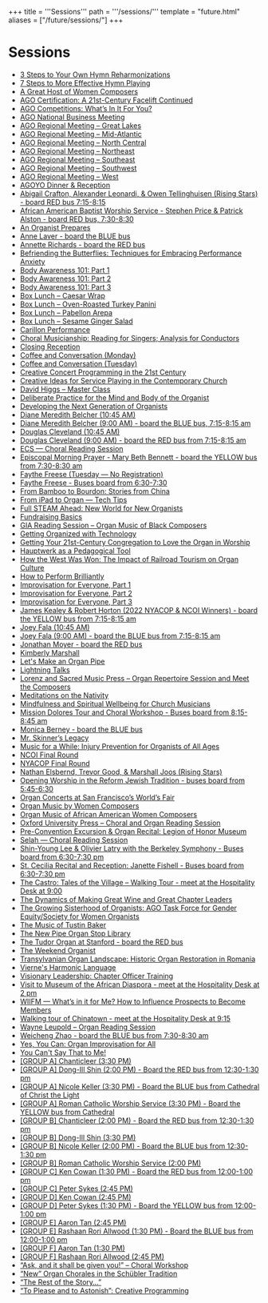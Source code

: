 +++
title = '''Sessions'''
path = '''/sessions/'''
template = "future.html"
aliases = ["/future/sessions/"]
+++

<h1>Sessions</h1>

<ul>
<li><a href="/workshops/3-steps-to-your-own-hymn-reharmonizations/">3 Steps to Your Own Hymn Reharmonizations</a></li>
<li><a href="/workshops/7-steps-to-more-effective-hymn-playing/">7 Steps to More Effective Hymn Playing</a></li>
<li><a href="/workshops/a-great-host-of-women-composers/">A Great Host of Women Composers</a></li>
<li><a href="/workshops/ago-certification-a-21st-century-facelift-continued/">AGO Certification: A 21st-Century Facelift Continued</a></li>
<li><a href="/workshops/ago-competitions-what-s-in-it-for-you/">AGO Competitions: What’s In It For You?</a></li>
<li><a href="/sessions/ago-national-business-meeting/">AGO National Business Meeting</a></li>
<li><a href="/sessions/ago-regional-meeting-great-lakes/">AGO Regional Meeting – Great Lakes</a></li>
<li><a href="/sessions/ago-regional-meeting-mid-atlantic/">AGO Regional Meeting – Mid-Atlantic</a></li>
<li><a href="/sessions/ago-regional-meeting-north-central/">AGO Regional Meeting – North Central</a></li>
<li><a href="/sessions/ago-regional-meeting-northeast/">AGO Regional Meeting – Northeast</a></li>
<li><a href="/sessions/ago-regional-meeting-southeast/">AGO Regional Meeting – Southeast</a></li>
<li><a href="/sessions/ago-regional-meeting-southwest/">AGO Regional Meeting – Southwest</a></li>
<li><a href="/sessions/ago-regional-meeting-west/">AGO Regional Meeting – West</a></li>
<li><a href="/sessions/agoyo-dinner-reception/">AGOYO Dinner & Reception</a></li>
<li><a href="/recitals/abigail-crafton-alexander-leonardi-owen-tellinghuisen-rising-stars/">Abigail Crafton, Alexander Leonardi, & Owen Tellinghuisen (Rising Stars) - board RED bus 7:15-8:15</a></li>
<li><a href="/worship/african-american-baptist-worship-service-stephen-price-patrick-alston/">African American Baptist Worship Service - Stephen Price & Patrick Alston - board RED bus, 7:30-8:30</a></li>
<li><a href="/workshops/an-organist-prepares/">An Organist Prepares</a></li>
<li><a href="/recitals/anne-laver/">Anne Laver - board the BLUE bus</a></li>
<li><a href="/recitals/annette-richards/">Annette Richards - board the RED bus</a></li>
<li><a href="/workshops/befriending-the-butterflies-techniques-for-embracing-performance-anxiety/">Befriending the Butterflies: Techniques for Embracing Performance Anxiety</a></li>
<li><a href="/workshops/body-awareness-101-part-1/">Body Awareness 101: Part 1</a></li>
<li><a href="/workshops/body-awareness-101-part-2/">Body Awareness 101: Part 2</a></li>
<li><a href="/workshops/body-awareness-101-part-3/">Body Awareness 101: Part 3</a></li>
<li><a href="/sessions/box-lunch-caesar-wrap/">Box Lunch – Caesar Wrap</a></li>
<li><a href="/sessions/box-lunch-oven-roasted-turkey-panini/">Box Lunch – Oven-Roasted Turkey Panini</a></li>
<li><a href="/sessions/box-lunch-pabellon-arepa/">Box Lunch – Pabellon Arepa</a></li>
<li><a href="/sessions/box-lunch-sesame-ginger-salad/">Box Lunch – Sesame Ginger Salad</a></li>
<li><a href="/recitals/carillon-performance/">Carillon Performance</a></li>
<li><a href="/workshops/choral-musicianship-reading-for-singers-analysis-for-conductors/">Choral Musicianship: Reading for Singers; Analysis for Conductors</a></li>
<li><a href="/recitals/closing-reception/">Closing Reception</a></li>
<li><a href="/sessions/coffee-and-conversation-monday/">Coffee and Conversation (Monday)</a></li>
<li><a href="/sessions/coffee-and-conversation-tuesday/">Coffee and Conversation (Tuesday)</a></li>
<li><a href="/workshops/creative-concert-programming-in-the-21st-century/">Creative Concert Programming in the 21st Century</a></li>
<li><a href="/workshops/creative-ideas-for-service-playing-in-the-contemporary-church/">Creative Ideas for Service Playing in the Contemporary Church</a></li>
<li><a href="/workshops/david-higgs-master-class/">David Higgs – Master Class</a></li>
<li><a href="/workshops/deliberate-practice-for-the-mind-and-body-of-the-organist/">Deliberate Practice for the Mind and Body of the Organist</a></li>
<li><a href="/workshops/developing-the-next-generation-of-organists/">Developing the Next Generation of Organists</a></li>
<li><a href="/recitals/diane-meredith-belcher-10-45-am/">Diane Meredith Belcher (10:45 AM)</a></li>
<li><a href="/recitals/diane-meredith-belcher-9-00-am/">Diane Meredith Belcher (9:00 AM) - board the BLUE bus, 7:15-8:15 am</a></li>
<li><a href="/recitals/douglas-cleveland-10-45-am/">Douglas Cleveland (10:45 AM)</a></li>
<li><a href="/recitals/douglas-cleveland-9-00-am/">Douglas Cleveland (9:00 AM) - board the RED bus from 7:15-8:15 am</a></li>
<li><a href="/workshops/ecs-choral-reading-session/">ECS — Choral Reading Session</a></li>
<li><a href="/worship/episcopal-morning-prayer-mary-beth-bennett/">Episcopal Morning Prayer - Mary Beth Bennett - board the YELLOW bus from 7:30-8:30 am</a></li>
<li><a href="/recitals/faythe-freese-tuesday-no-registration/">Faythe Freese (Tuesday — No Registration)</a></li>
<li><a href="/recitals/faythe-freese/">Faythe Freese - Buses board from 6:30-7:30</a></li>
<li><a href="/workshops/from-bamboo-to-bourdon-stories-from-china/">From Bamboo to Bourdon: Stories from China</a></li>
<li><a href="/workshops/from-ipad-to-organ-tech-tips/">From iPad to Organ — Tech Tips</a></li>
<li><a href="/workshops/full-steam-ahead-new-world-for-new-organists/">Full STEAM Ahead: New World for New Organists</a></li>
<li><a href="/workshops/fundraising-basics/">Fundraising Basics</a></li>
<li><a href="/workshops/gia-reading-session-organ-music-of-black-composers/">GIA Reading Session – Organ Music of Black Composers</a></li>
<li><a href="/workshops/getting-organized-with-technology/">Getting Organized with Technology</a></li>
<li><a href="/workshops/getting-your-21st-century-congregation-to-love-the-organ-in-worship/">Getting Your 21st-Century Congregation to Love the Organ in Worship</a></li>
<li><a href="/workshops/hauptwerk-as-a-pedagogical-tool/">Hauptwerk as a Pedagogical Tool</a></li>
<li><a href="/workshops/how-the-west-was-won-the-impact-of-railroad-tourism-on-organ-culture/">How the West Was Won: The Impact of Railroad Tourism on Organ Culture</a></li>
<li><a href="/workshops/how-to-perform-brilliantly/">How to Perform Brilliantly</a></li>
<li><a href="/workshops/improvisation-for-everyone-part-1/">Improvisation for Everyone, Part 1</a></li>
<li><a href="/workshops/improvisation-for-everyone-part-2/">Improvisation for Everyone, Part 2</a></li>
<li><a href="/workshops/improvisation-for-everyone-part-3/">Improvisation for Everyone, Part 3</a></li>
<li><a href="/recitals/james-kealey-robert-horton-2022-nyacop-ncoi-winners/">James Kealey & Robert Horton (2022 NYACOP & NCOI Winners) - board the YELLOW bus from 7:15-8:15 am</a></li>
<li><a href="/recitals/joey-fala-10-45-am/">Joey Fala (10:45 AM)</a></li>
<li><a href="/recitals/joey-fala-9-00-am/">Joey Fala (9:00 AM) - board the BLUE bus from 7:15-8:15 am</a></li>
<li><a href="/recitals/jonathan-moyer/">Jonathan Moyer - board the RED bus</a></li>
<li><a href="/recitals/kimberly-marshall/">Kimberly Marshall</a></li>
<li><a href="/workshops/let-s-make-an-organ-pipe/">Let's Make an Organ Pipe</a></li>
<li><a href="/workshops/lightning-talks/">Lightning Talks</a></li>
<li><a href="/workshops/lorenz-and-sacred-music-press-organ-repertoire-session-and-meet-the-composers/">Lorenz and Sacred Music Press – Organ Repertoire Session and Meet the Composers</a></li>
<li><a href="/workshops/meditations-on-the-nativity/">Meditations on the Nativity</a></li>
<li><a href="/workshops/mindfulness-and-spiritual-wellbeing-for-church-musicians/">Mindfulness and Spiritual Wellbeing for Church Musicians</a></li>
<li><a href="/workshops/mission-dolores-tour-and-choral-workshop/">Mission Dolores Tour and Choral Workshop - Buses board from 8:15-8:45 am</a></li>
<li><a href="/recitals/monica-berney/">Monica Berney - board the BLUE bus</a></li>
<li><a href="/workshops/mr-skinner-s-legacy/">Mr. Skinner’s Legacy</a></li>
<li><a href="/workshops/music-for-a-while-injury-prevention-for-organists-of-all-ages/">Music for a While: Injury Prevention for Organists of All Ages</a></li>
<li><a href="/sessions/ncoi-final-round/">NCOI Final Round</a></li>
<li><a href="/sessions/nyacop-final-round/">NYACOP Final Round</a></li>
<li><a href="/recitals/nathan-elsbernd-trevor-good-marshall-joos-rising-stars/">Nathan Elsbernd, Trevor Good, & Marshall Joos (Rising Stars)</a></li>
<li><a href="/worship/opening-worship-in-the-reform-jewish-tradition/">Opening Worship in the Reform Jewish Tradition - buses board from 5:45-6:30</a></li>
<li><a href="/workshops/organ-concerts-at-san-francisco-s-world-s-fair/">Organ Concerts at San Francisco’s World’s Fair</a></li>
<li><a href="/workshops/organ-music-by-women-composers/">Organ Music by Women Composers</a></li>
<li><a href="/workshops/organ-music-of-african-american-women-composers/">Organ Music of African American Women Composers</a></li>
<li><a href="/workshops/oxford-university-press-choral-and-organ-reading-session/">Oxford University Press – Choral and Organ Reading Session</a></li>
<li><a href="/recitals/pre-convention-excursion-organ-recital-legion-of-honor-museum/">Pre-Convention Excursion & Organ Recital: Legion of Honor Museum</a></li>
<li><a href="/workshops/selah-choral-reading-session/">Selah — Choral Reading Session</a></li>
<li><a href="/recitals/shin-young-lee-olivier-latry-with-the-berkeley-symphony/">Shin-Young Lee & Olivier Latry with the Berkeley Symphony - Buses board from 6:30-7:30 pm</a></li>
<li><a href="/recitals/st-cecilia-recital-and-reception-janette-fishell/">St. Cecilia Recital and Reception: Janette Fishell - Buses board from 6:30-7:30 pm</a></li>
<li><a href="/workshops/the-castro-tales-of-the-village-walking-tour/">The Castro: Tales of the Village – Walking Tour - meet at the Hospitality Desk at 9:00</a></li>
<li><a href="/workshops/the-dynamics-of-making-great-wine-and-great-chapter-leaders/">The Dynamics of Making Great Wine and Great Chapter Leaders</a></li>
<li><a href="/workshops/the-growing-sisterhood-of-organists-ago-task-force-for-gender-equity-society-for-women-organists/">The Growing Sisterhood of Organists: AGO Task Force for Gender Equity/Society for Women Organists</a></li>
<li><a href="/workshops/the-music-of-tustin-baker/">The Music of Tustin Baker</a></li>
<li><a href="/workshops/the-new-pipe-organ-stop-library/">The New Pipe Organ Stop Library</a></li>
<li><a href="/workshops/the-tudor-organ-at-stanford/">The Tudor Organ at Stanford - board the RED bus</a></li>
<li><a href="/workshops/the-weekend-organist/">The Weekend Organist</a></li>
<li><a href="/workshops/transylvanian-organ-landscape-historic-organ-restoration-in-romania/">Transylvanian Organ Landscape: Historic Organ Restoration in Romania</a></li>
<li><a href="/workshops/vierne-s-harmonic-language/">Vierne's Harmonic Language</a></li>
<li><a href="/workshops/visionary-leadership-chapter-officer-training/">Visionary Leadership: Chapter Officer Training</a></li>
<li><a href="/workshops/visit-to-museum-of-the-african-diaspora/">Visit to Museum of the African Diaspora - meet at the Hospitality Desk at 2 pm</a></li>
<li><a href="/workshops/wiifm-what-s-in-it-for-me-how-to-influence-prospects-to-become-members/">WIIFM — What’s in it for Me? How to Influence Prospects to Become Members</a></li>
<li><a href="/workshops/walking-tour-of-chinatown/">Walking tour of Chinatown - meet at the Hospitality Desk at 9:15</a></li>
<li><a href="/workshops/wayne-leupold-organ-reading-session/">Wayne Leupold – Organ Reading Session</a></li>
<li><a href="/recitals/weicheng-zhao/">Weicheng Zhao - board the BLUE bus from 7:30-8:30 am</a></li>
<li><a href="/workshops/yes-you-can-organ-improvisation-for-all/">Yes, You Can: Organ Improvisation for All</a></li>
<li><a href="/workshops/you-can-t-say-that-to-me/">You Can't Say That to Me!</a></li>
<li><a href="/recitals/group-a-chanticleer-3-30-pm/">[GROUP A] Chanticleer (3:30 PM)</a></li>
<li><a href="/recitals/group-a-dong-ill-shin-2-00-pm/">[GROUP A] Dong-Ill Shin (2:00 PM) - Board the RED bus from 12:30-1:30 pm</a></li>
<li><a href="/recitals/group-a-nicole-keller-3-30-pm/">[GROUP A] Nicole Keller (3:30 PM) - Board the BLUE bus from Cathedral of Christ the Light</a></li>
<li><a href="/worship/group-a-roman-catholic-worship-service-3-30-pm/">[GROUP A] Roman Catholic Worship Service (3:30 PM) - Board the YELLOW bus from Cathedral</a></li>
<li><a href="/recitals/group-b-chanticleer-2-00-pm/">[GROUP B] Chanticleer (2:00 PM) - Board the RED bus from 12:30-1:30 pm</a></li>
<li><a href="/recitals/group-b-dong-ill-shin-3-30-pm/">[GROUP B] Dong-Ill Shin (3:30 PM)</a></li>
<li><a href="/recitals/group-b-nicole-keller-2-00-pm/">[GROUP B] Nicole Keller (2:00 PM) - Board the BLUE bus from 12:30-1:30 pm</a></li>
<li><a href="/worship/group-b-roman-catholic-worship-service-2-00-pm/">[GROUP B] Roman Catholic Worship Service (2:00 PM)</a></li>
<li><a href="/recitals/group-c-ken-cowan-1-30-pm/">[GROUP C] Ken Cowan (1:30 PM) - Board the RED bus from 12:00-1:00 pm</a></li>
<li><a href="/recitals/group-c-peter-sykes-2-45-pm/">[GROUP C] Peter Sykes (2:45 PM)</a></li>
<li><a href="/recitals/group-d-ken-cowan-2-45-pm/">[GROUP D] Ken Cowan (2:45 PM)</a></li>
<li><a href="/recitals/group-d-peter-sykes-1-30-pm/">[GROUP D] Peter Sykes (1:30 PM) - Board the YELLOW bus from 12:00-1:00 pm</a></li>
<li><a href="/recitals/group-e-aaron-tan-2-45-pm/">[GROUP E] Aaron Tan (2:45 PM)</a></li>
<li><a href="/recitals/group-e-rashaan-rori-allwood-1-30-pm/">[GROUP E] Rashaan Rori Allwood (1:30 PM) - Board the BLUE bus from 12:00-1:00 pm</a></li>
<li><a href="/recitals/group-f-aaron-tan-1-30-pm/">[GROUP F] Aaron Tan (1:30 PM)</a></li>
<li><a href="/recitals/group-f-rashaan-rori-allwood-2-45-pm/">[GROUP F] Rashaan Rori Allwood (2:45 PM)</a></li>
<li><a href="/workshops/ask-and-it-shall-be-given-you-choral-workshop/">“Ask, and it shall be given you!” – Choral Workshop</a></li>
<li><a href="/workshops/new-organ-chorales-in-the-schübler-tradition/">“New” Organ Chorales in the Schübler Tradition</a></li>
<li><a href="/workshops/the-rest-of-the-story/">“The Rest of the Story…”</a></li>
<li><a href="/workshops/to-please-and-to-astonish-creative-programming/">“To Please and to Astonish”: Creative Programming</a></li>
</ul>
